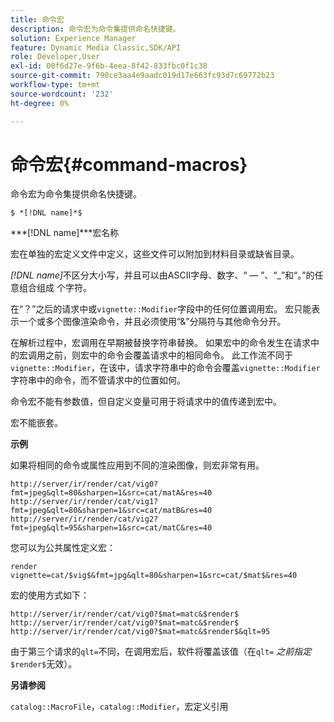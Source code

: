 ```yaml
---
title: 命令宏
description: 命令宏为命令集提供命名快捷键。
solution: Experience Manager
feature: Dynamic Media Classic,SDK/API
role: Developer,User
exl-id: 00f6d27e-9f6b-4eea-8f42-833fbc0f1c38
source-git-commit: 790ce3aa4e9aadc019d17e663fc93d7c69772b23
workflow-type: tm+mt
source-wordcount: '232'
ht-degree: 0%

---
```


# 命令宏{#command-macros}

命令宏为命令集提供命名快捷键。

`$ *[!DNL name]*$`

***[!DNL name]***宏名称

宏在单独的宏定义文件中定义，这些文件可以附加到材料目录或缺省目录。

*[!DNL name]*&#x200B;不区分大小写，并且可以由ASCII字母、数字、“ — ”、“_”和“。”的任意组合组成 个字符。

在“？”之后的请求中或`vignette::Modifier`字段中的任何位置调用宏。 宏只能表示一个或多个图像渲染命令，并且必须使用“&amp;”分隔符与其他命令分开。

在解析过程中，宏调用在早期被替换字符串替换。 如果宏中的命令发生在请求中的宏调用之前，则宏中的命令会覆盖请求中的相同命令。 此工作流不同于`vignette::Modifier`，在该中，请求字符串中的命令会覆盖`vignette::Modifier`字符串中的命令，而不管请求中的位置如何。

命令宏不能有参数值，但自定义变量可用于将请求中的值传递到宏中。

宏不能嵌套。

**示例**

如果将相同的命令或属性应用到不同的渲染图像，则宏非常有用。

`http://server/ir/render/cat/vig0?fmt=jpeg&qlt=80&sharpen=1&src=cat/matA&res=40 http://server/ir/render/cat/vig1?fmt=jpeg&qlt=80&sharpen=1&src=cat/matB&res=40 http://server/ir/render/cat/vig2?fmt=jpeg&qlt=95&sharpen=1&src=cat/matC&res=40`

您可以为公共属性定义宏：

`render vignette=cat/$vig$&fmt=jpg&qlt=80&sharpen=1&src=cat/$mat$&res=40`

宏的使用方式如下：

`http://server/ir/render/cat/vig0?$mat=matc&$render$ http://server/ir/render/cat/vig0?$mat=matc&$render$ http://server/ir/render/cat/vig0?$mat=matc&$render$&qlt=95`

由于第三个请求的`qlt=`不同，在调用宏后，软件将覆盖该值（在`qlt=` *之前指定* `$render$`无效）。

**另请参阅**

`catalog::MacroFile`，`catalog::Modifier`，宏定义引用

<!--<a id="section_297B7FCB285F4891AA76DF8393089931"></a>-->
